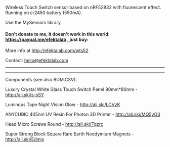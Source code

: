 Wireless Touch Switch sensor based on nRF52832 with fluorescent effect. Running on cr2450 battery (550mA).

Use the MySensors library

#### Don't donate to me, it doesn't work in this world: https://paypal.me/efektalab , just buy:

More info at http://efektalab.com/wts52

Contact: hello@efektalab.com



---

---

Components (see also BOM.CSV):

Luxury Crystal White Glass Touch Switch Panel 80mm*80mm - http://ali.ski/s-sSY

Luminous Tape Night Vision Glow - http://ali.ski/LCVzK

ANYCUBIC 405nm UV Resin For Photon 3D Printer - http://ali.ski/MQ5yO3

Head Micro Screws Round - http://ali.ski/Tqzrc

Super Strong Block Square Rare Earth Neodymium Magnets - http://ali.ski/Edmjy

